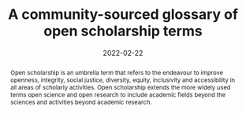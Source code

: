 ---
title: "A community-sourced glossary of open scholarship terms"
date: 2022-02-22
publishDate: 2022-02-22
authors: ["Sam Parsons", "Flávio Azevedo", "Mahmoud M Elsherif", "...", "**Nick Ballou**", "...(113 total FORRT authors)"]
publication_types: ["2"]
author_notes:
- ""
- ""
- ""
- "That's me!"
abstract: "Open scholarship is an umbrella term that refers to the endeavour to improve openness, integrity,
social justice, diversity, equity, inclusivity and accessibility in all areas of scholarly activities. Open scholarship extends the more widely used terms open science and open research to include academic fields beyond the sciences and activities beyond academic research."
featured: false
publication: "*Nature Human Behavior*"
links:
  - icon_pack: ai
    icon: open-access
    name: Publisher Version
    url: 'https://doi.org/10.1038/s41562-021-01269-4'
---